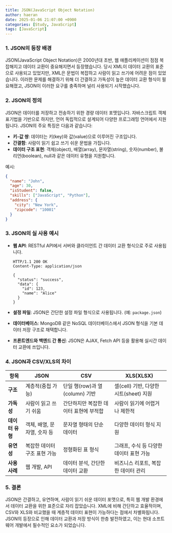 ```yaml
---
title: JSON(JavaScript Object Notation)
author: haeran
date: 2025-01-06 21:07:00 +0900
categories: [Study, JavaScript]
tags: [JavaScript]
---
```


### 1. JSON의 등장 배경
JSON(JavaScript Object Notation)은 2000년대 초반, 웹 애플리케이션이 점점 복잡해지고 데이터 교환이 중요해지면서 등장했습니다. 당시 XML이 데이터 교환의 표준으로 사용되고 있었지만, XML은 문법이 복잡하고 사람이 읽고 쓰기에 어려운 점이 있었습니다. 이러한 문제를 해결하기 위해 더 간결하고 가독성이 높은 데이터 교환 형식이 필요해졌고, JSON이 이러한 요구를 충족하며 널리 사용되기 시작했습니다.

### 2. JSON의 정의
JSON은 데이터를 저장하고 전송하기 위한 경량 데이터 포맷입니다. 자바스크립트 객체 표기법을 기반으로 하지만, 언어 독립적으로 설계되어 다양한 프로그래밍 언어에서 지원됩니다. JSON의 주요 특징은 다음과 같습니다:

- **키-값 쌍**: 데이터는 키(key)와 값(value)으로 이루어진 구조입니다.
- **간결함**: 사람이 읽기 쉽고 쓰기 쉬운 문법을 가집니다.
- **데이터 구조 표현**: 객체(object), 배열(array), 문자열(string), 숫자(number), 불리언(boolean), null과 같은 데이터 유형을 지원합니다.

예시:
```json
{
  "name": "John",
  "age": 30,
  "isStudent": false,
  "skills": ["JavaScript", "Python"],
  "address": {
    "city": "New York",
    "zipcode": "10001"
  }
}
```

### 3. JSON의 실 사용 예시

- **웹 API**: RESTful API에서 서버와 클라이언트 간 데이터 교환 형식으로 주로 사용됩니다.
  ```
  HTTP/1.1 200 OK
  Content-Type: application/json

  {
    "status": "success",
    "data": {
      "id": 123,
      "name": "Alice"
    }
  }
  ```

- **설정 파일**: JSON은 간단한 설정 파일 형식으로 사용됩니다. (예: `package.json`)

- **데이터베이스**: MongoDB 같은 NoSQL 데이터베이스에서 JSON 형식을 기본 데이터 저장 구조로 채택합니다.

- **프론트엔드와 백엔드 간 통신**: JSON은 AJAX, Fetch API 등을 활용해 실시간 데이터 교환에 쓰입니다.

### 4. JSON과 CSV/XLS의 차이

| **항목**         | **JSON**                        | **CSV**                              | **XLS(XLSX)**                    |
|------------------|----------------------------------|--------------------------------------|----------------------------------|
| **구조**        | 계층적(중첩 가능)               | 단일 행(row)과 열(column) 기반      | 셀(cell) 기반, 다양한 시트(sheet) 지원 |
| **가독성**      | 사람이 읽고 쓰기 쉬움            | 간단하지만 복잡한 데이터 표현에 부적합 | 사람이 읽기에 어렵거나 제한적      |
| **데이터 유형** | 객체, 배열, 문자열, 숫자 등      | 문자열 형태의 단순 데이터           | 다양한 데이터 형식 지원           |
| **유연성**      | 복잡한 데이터 구조 표현 가능      | 정형화된 표 형식                    | 그래프, 수식 등 다양한 데이터 표현 가능 |
| **사용 사례**   | 웹 개발, API                    | 데이터 분석, 간단한 데이터 교환     | 비즈니스 리포트, 복잡한 데이터 관리 |

### 5. 결론
JSON은 간결하고, 유연하며, 사람이 읽기 쉬운 데이터 포맷으로, 특히 웹 개발 환경에서 데이터 교환을 위한 표준으로 자리 잡았습니다. XML에 비해 간단하고 효율적이며, CSV와 XLS와 비교했을 때 계층적 데이터 표현이 가능하다는 점에서 차별화됩니다. JSON의 등장으로 인해 데이터 교환과 저장 방식이 한층 발전하였고, 이는 현대 소프트웨어 개발에서 필수적인 요소가 되었습니다.

